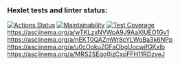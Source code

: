 ### Hexlet tests and linter status:
[![Actions Status](https://github.com/Evg-Kost/python-project-49/actions/workflows/hexlet-check.yml/badge.svg)](https://github.com/Evg-Kost/python-project-49/actions)
[![Maintainability](https://api.codeclimate.com/v1/badges/2f0d6640f535904b027f/maintainability)](https://codeclimate.com/github/Evg-Kost/python-project-49/maintainability)
[![Test Coverage](https://api.codeclimate.com/v1/badges/2f0d6640f535904b027f/test_coverage)](https://codeclimate.com/github/Evg-Kost/python-project-49/test_coverage)
https://asciinema.org/a/wTKLzxNVWpA9J9AaXlUEO1Gv1
https://asciinema.org/a/nEKT0QAZmWr8cYLWqBa3k6NPp
https://asciinema.org/a/u0cOokuZGFaObgUocwifGKxIb
https://asciinema.org/a/MRS2SEqo0jzCxpFFH11RDzyeJ

